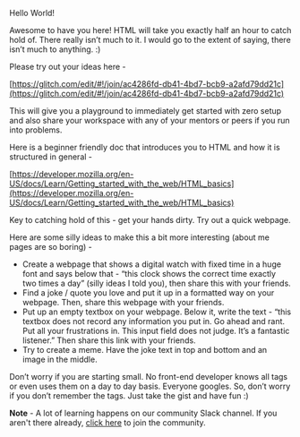 Hello World!

Awesome to have you here! HTML will take you exactly half an hour to catch hold of. There really isn’t much to it. I would go to the extent of saying, there isn’t much to anything. :)

Please try out your ideas here  - 

[https://glitch.com/edit/#!/join/ac4286fd-db41-4bd7-bcb9-a2afd79dd21c](https://glitch.com/edit/#!/join/ac4286fd-db41-4bd7-bcb9-a2afd79dd21c)

This will give you a playground to immediately get started with zero setup and also share your workspace with any of your mentors or peers if you run into problems.

Here is a beginner friendly doc that introduces you to HTML and how it is structured in general -

[https://developer.mozilla.org/en-US/docs/Learn/Getting_started_with_the_web/HTML_basics](https://developer.mozilla.org/en-US/docs/Learn/Getting_started_with_the_web/HTML_basics)


Key to catching hold of this - get your hands dirty. Try out a quick webpage. 

Here are some silly ideas to make this a bit more interesting (about me pages are so boring) - 

- Create a webpage that shows a digital watch with fixed time in a huge font and says below that - “this clock shows the correct time exactly two times a day” (silly ideas I told you), then share this with your friends.
- Find a joke / quote you love and put it up in a formatted way on your webpage. Then, share this webpage with your friends. 
- Put up an empty textbox on your webpage. Below it, write the text - “this textbox does not record any information you put in. Go ahead and rant. Put all your frustrations in. This input field does not judge. It’s a fantastic listener.” Then share this link with your friends.
- Try to create a meme. Have the joke text in top and bottom and an image in the middle.


Don’t worry if you are starting small. No front-end developer knows all tags or even uses them on a day to day basis. Everyone googles. So, don’t worry if you don’t remember the tags. Just take the gist and have fun :)


**Note** - A lot of learning happens on our community Slack channel. If you aren't there already, [click here](https://join.slack.com/t/proso-io/shared_invite/enQtNjAyNjA3MzY4MDY3LWI4MDFmMzQwNjkyNjdhMGQyOTYzNjM4YTllOTkxYjI5YzY4NmFjMDhiMTM2ZWNlMGI1NzEwMzAxOTc0YTgwYzA) to join the community.
